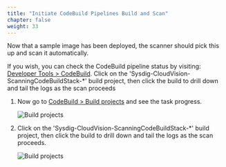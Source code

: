 ```yaml
---
title: "Initiate CodeBuild Pipelines Build and Scan"
chapter: false
weight: 33
---
```


Now that a sample image has been deployed, the scanner should pick this up and scan it automatically.

If you wish, you can check the CodeBuild pipeline status by visiting: [Developer Tools > CodeBuild](https://us-east-1.console.aws.amazon.com/codesuite/codebuild/projects?region=us-east-1). Click on the 'Sysdig-CloudVision-ScanningCodeBuildStack-*' build project, then click the build to drill down and tail the logs as the scan proceeds

1. Now go to [CodeBuild > Build projects](https://us-east-1.console.aws.amazon.com/codesuite/codebuild/projects) and see the task progress.

    ![Build projects](/images/codebuild01.png)

2. Click on the 'Sysdig-CloudVision-ScanningCodeBuildStack-*' build project, then click the build to drill down and tail the logs as the scan proceeds.

    ![Build projects](/images/40_module_2/image9.png "image_tooltip")